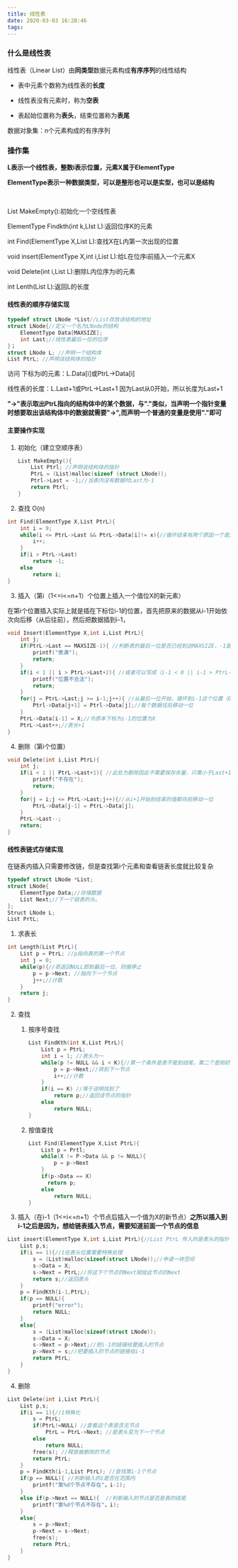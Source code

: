 ```yaml
---
title: 线性表
date: 2020-03-03 16:28:46
tags:
---
```


### 什么是线性表

线性表（Linear List）由**同类型**数据元素构成**有序序列**的线性结构

- 表中元素个数称为线性表的**长度**

- 线性表没有元素时，称为**空表**

- 表起始位置称为**表头**，结束位置称为**表尾**

  <!--more-->

数据对象集：n个元素构成的有序序列  

### 操作集

**L表示一个线性表，整数i表示位置，元素X属于ElementType**

**ElementType表示一种数据类型，可以是整形也可以是实型，也可以是结构**

<br>

List MakeEmpty():初始化一个空线性表

ElementType Findkth(int k,LIst L):返回位序K的元素

int Find(ElementType X,List L):查找X在L内第一次出现的位置

void insert(ElementType X,int i,List L):给L在位序i前插入一个元素X

void Delete(int i,List L):删除L内位序为i的元素

int Lenth(List L):返回L的长度

#### 线性表的顺序存储实现

```c++
typedef struct LNode *List//List存放该结构的地址
struct LNode{//定义一个名为LNode的结构
    ElementType Data[MAXSIZE];
    int Last;//线性表最后一位的位序
}；
struct LNode L; //声明一个结构体
List PtrL; //声明该结构体的指针
```

访问 下标为i的元素：L.Data[i]或PtrL->Data[i]

线性表的长度：L.Last+1或PtrL->Last+1    因为Last从0开始，所以长度为Last+1

**"->"表示取出PtrL指向的结构体中的某个数据，与"."类似，当声明一个指针变量时想要取出该结构体中的数据就需要"->",而声明一个普通的变量是使用"."即可**

#### 主要操作实现

1. 初始化（建立空顺序表）

   ```c++
   List MakeEmpty(){
       List Ptrl; //声明该结构体的指针
       PtrL = (List)malloc(sizeof (struct LNode));
       Ptrl->Last = -1;//当表内没有数据时Last为-1
       return Ptrl;
   }
   ```


2. 查找  O(n)

```c
int Find(ElementType X,List PtrL){
    int i = 9;
    while(i <= PtrL->Last && PtrL->Data[i]!= x){//循环结束有两个原因一个是i>last说明，找完了还没有，另一个是Data[i] = X说明找到了
        i++;
    }
    if(i > PtrL->Last)
        return -1;
    else 
        return i;
}
```

3. 插入（第i（1<=i<=n+1）个位置上插入一个值位X的新元素）

在第i个位置插入实际上就是插在下标位i-1的位置，首先把原来的数据从i-1开始依次向后移（从后往前），然后把数据插到i-1，

```c
void Insert(ElementType X,int i,List PtrL){
    int j;
    if(PtrL->Last == MAXSIZE-1){ //判断表的最后一位是否已经到达MAXSIZE，-1是因为表的下标从0开始
        printf("表满");
        return;
    }
    if(i < 1 || i > PtrL->Last+2){ //或者可以写成（i-1 < 0 || i-1 > PtrL->Last+1）+1确保还有剩余位置
        printf("位置不合法");
        return;
    }
    for(j = PtrL->Last;j >= i-1;j++){ //从最后一位开始，循环到i-1这个位置（O(n)）
        Ptrl->Data[j+1] = Ptrl->Data[j];//每个数据往后移动一位
    }
    PtrL->Data[i-1] = X;//令原本下标为i-1的位置为X
    PtrL->Last++;//表长+1
}
```

4. 删除（第i个位置）

```c
void Delete(int i,List PtrL){
    int j;
    if(i < 1 || PtrL->Last+1){ //此处为删除因此不需要保存余量，只需小于Last+1即可
        printf("不存在");
        return;
    }
    for(j = i;j <= PtrL->Last;j++){//从i+1开始到结束的值都向前移动一位
        PtrL->Data[j-1] = PtrL->Data[j];
    }
    PtrL->Last--;
    return;
}
```

#### 线性表链式存储实现

在链表内插入只需要修改链，但是查找第i个元素和查看链表长度就比较复杂

```c
typedef struct LNode *List;
struct LNode{
    ElementType Data;//存储数据
    List Next;//下一个链表的头。
};
Struct LNode L;
List PrtL;
```

1. 求表长

```c
int Length(List PtrL){
    List p = PtrL; //p指向表的第一个节点
    int j = 0;
    while(p){//若返回NULL即到最后一位，则循停止
        p = p->Next; //指向下一个节点
        j++;//计数
    }
    return j;
}
```

2. 查找

   1. 按序号查找

      ```c
      List FindKth(int K,List PtrL){
          List p = PtrL;
          int i = 1; //表头为一
          while(p != NULL && i < K){//第一个条件是表不能到结尾，第二个是刚好遍历到K就停止
              p = p->Next;//转到下一节点
              i++;//计数
          }
          if(i == K) //等于说明找到了
              return p;//返回该节点的指针
          else
              return NULL;
      }
      ```

   2. 按值查找

      ```c
      List Find(ElementType X,List PtrL){
          List p = Prtl;
          while(X != P->Data && p != NULL){
              p = p->Next
          }
          if(p->Data == X)
      		return p;
          else
              return NULL;
      }
      ```
   
3. 插入（在i-1（1<=i<=n+1）个节点后插入一个值为X的新节点）**之所以插入到i-1之后是因为，想给链表插入节点，需要知道前面一个节点的信息**

```c
List insert(ElementType X,int i,List PtrL){//List PtrL 传入的是表头的指针
    List p,s;
    if(i == 1){//1在表头位置需要特殊处理
        s = (List)malloc(sizeof(struct LNode));//申请一块空间
        s->Data = X;
        s->Next = PtrL;//将这下个节点的Next赋给此节点的Next
        return s;//返回表头
    }
    p = FindKth(i-1,PtrL);
    if(p == NULL){
        printf("error");
        return NULL;
    }
    else{
        s = (List)malloc(sizeof(struct LNode));
        s->Data = X;
        s->Next = p->Next;//把i-1的链接给要插入的节点
        p->Next = s;//把要插入的节点的链接给i-1
        return PtrL;
    }
}
```

4. 删除

```c
List Delete(int i,List PtrL){
	List p,s;
    if(i == 1){//1特殊化
        s = PtrL;
        if(PtrL!=NULL) //查看这个表是否无节点
            PtrL = PtrL->Next; //是表头变为下一个节点
        else
            return NULL;
        free(s); //释放被删除的节点
        return PtrL;
    }
    p = FindKth(i-1,List PtrL); //查找第i-1个节点
    if(p == NULL){ //判断输入的i是否在范围内
        printf("第%d个节点不存在"，i-1);
    }
    else if(p->Next == NULL){  //判断输入的节点是否是表的结尾
        printf("第%d个节点不存在"，i);
    }
    else{
        s = p->Next;
        p->Next = s->Next;
        free(s);
        return PtrL;
    }
}
```





